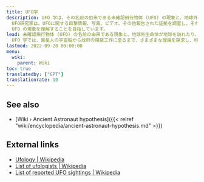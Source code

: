 ```yaml
---
title: UFO学
description: UFO 学は、その名前の由来である未確認飛行物体 (UFO) の現象と、地球外生命体が地球を訪れたり、地球と相互作用したりする可能性に焦点を当てた研究および研究分野です。
  UFO研究家は、UFOに関する目撃情報、写真、ビデオ、その他報告された証拠を調査し、それらを分析してその性質と起源を特定します。 UFO 学では、異星人の宇宙船から政府の隠蔽工作に至るまで、さまざまな理論を探求し、科学的調査、目撃証言、証拠書類を通じて
  UFO の現象を理解することを目指しています。
lead: 未確認飛行物体 (UFO) の名前の由来である現象と、地球外生命体が地球を訪れたり、地球と対話したりする可能性に焦点を当てた研究と研究分野。 UFO研究家は、UFOに関する目撃情報、写真、ビデオ、その他報告された証拠を調査し、それらを分析してその性質と起源を特定します。
  UFO 学では、異星人の宇宙船から政府の隠蔽工作に至るまで、さまざまな理論を探求し、科学的調査、目撃証言、証拠書類を通じて UFO の現象を理解することを目指しています。
lastmod: 2022-09-20 00:00:00
menu:
  wiki:
    parent: Wiki
toc: true
translatedby: ["GPT"]
translationrate: 10
---
```


## See also

- [Wiki › Ancient Astronaut hypothesis]({{< relref "wiki/encyclopedia/ancient-astronaut-hypothesis.md" >}})

## External links

- [Ufology | Wikipedia](https://en.wikipedia.org/wiki/Ufology)
- [List of ufologists | Wikipedia](https://en.wikipedia.org/wiki/List_of_ufologists)
- [List of reported UFO sightings | Wikipedia](https://en.wikipedia.org/wiki/List_of_reported_UFO_sightings)

